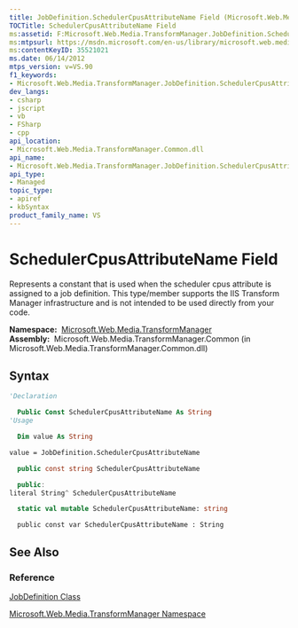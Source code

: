 ```yaml
---
title: JobDefinition.SchedulerCpusAttributeName Field (Microsoft.Web.Media.TransformManager)
TOCTitle: SchedulerCpusAttributeName Field
ms:assetid: F:Microsoft.Web.Media.TransformManager.JobDefinition.SchedulerCpusAttributeName
ms:mtpsurl: https://msdn.microsoft.com/en-us/library/microsoft.web.media.transformmanager.jobdefinition.schedulercpusattributename(v=VS.90)
ms:contentKeyID: 35521021
ms.date: 06/14/2012
mtps_version: v=VS.90
f1_keywords:
- Microsoft.Web.Media.TransformManager.JobDefinition.SchedulerCpusAttributeName
dev_langs:
- csharp
- jscript
- vb
- FSharp
- cpp
api_location:
- Microsoft.Web.Media.TransformManager.Common.dll
api_name:
- Microsoft.Web.Media.TransformManager.JobDefinition.SchedulerCpusAttributeName
api_type:
- Managed
topic_type:
- apiref
- kbSyntax
product_family_name: VS
---
```


# SchedulerCpusAttributeName Field

Represents a constant that is used when the scheduler cpus attribute is assigned to a job definition. This type/member supports the IIS Transform Manager infrastructure and is not intended to be used directly from your code.

**Namespace:**  [Microsoft.Web.Media.TransformManager](microsoft-web-media-transformmanager-namespace.md)  
**Assembly:**  Microsoft.Web.Media.TransformManager.Common (in Microsoft.Web.Media.TransformManager.Common.dll)

## Syntax

```vb
'Declaration

  Public Const SchedulerCpusAttributeName As String
'Usage

  Dim value As String

value = JobDefinition.SchedulerCpusAttributeName
```

```csharp
  public const string SchedulerCpusAttributeName
```

```cpp
  public:
literal String^ SchedulerCpusAttributeName
```

``` fsharp
  static val mutable SchedulerCpusAttributeName: string
```

```jscript
  public const var SchedulerCpusAttributeName : String
```

## See Also

### Reference

[JobDefinition Class](jobdefinition-class-microsoft-web-media-transformmanager.md)

[Microsoft.Web.Media.TransformManager Namespace](microsoft-web-media-transformmanager-namespace.md)

